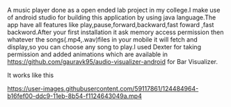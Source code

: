 A music player done as a open ended lab project in my college.I make use of android studio for building this application by using java language.The app have all features like play,pause,forward,backward,fast foward ,fast backword.After your first installation it ask memory access permission then whatever the songs(.mp4,.wav)files in your mobile it will fetch and display,so you can choose any song to play.I used Dexter for taking permission and added animations which are available in https://github.com/gauravk95/audio-visualizer-android for Bar Visualizer.

It works like this

https://user-images.githubusercontent.com/59117861/124484964-b16fef00-ddc9-11eb-8b54-f1124643049a.mp4

